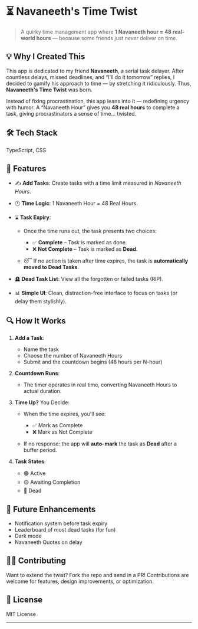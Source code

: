 
# ⏳ Navaneeth's Time Twist

> A quirky time management app where **1 Navaneeth hour = 48 real-world hours** — because some friends just *never* deliver on time.

## 💡 Why I Created This

This app is dedicated to my friend **Navaneeth**, a serial task delayer. After countless delays, missed deadlines, and “I’ll do it tomorrow” replies, I decided to gamify his approach to time — by stretching it ridiculously. Thus, **Navaneeth's Time Twist** was born.

Instead of fixing procrastination, this app leans into it — redefining urgency with humor. A “Navaneeth Hour” gives you **48 real hours** to complete a task, giving procrastinators a sense of time… twisted.

## 🛠️ Tech Stack

TypeScript, CSS

## 🚀 Features

* ✍️ **Add Tasks**: Create tasks with a time limit measured in *Navaneeth Hours*.
* 🕐 **Time Logic**: 1 Navaneeth Hour = 48 Real Hours.
* ⌛ **Task Expiry**:

  * Once the time runs out, the task presents two choices:

    * ✅ **Complete** – Task is marked as done.
    * ❌ **Not Complete** – Task is marked as **Dead**.
  * 😴 If no action is taken after time expires, the task is **automatically moved to Dead Tasks**.
* 🪦 **Dead Task List**: View all the forgotten or failed tasks (RIP).
* 📊 **Simple UI**: Clean, distraction-free interface to focus on tasks (or delay them stylishly).

## 🔍 How It Works

1. **Add a Task**:

   * Name the task
   * Choose the number of Navaneeth Hours
   * Submit and the countdown begins (48 hours per N-hour)

2. **Countdown Runs**:

   * The timer operates in real time, converting Navaneeth Hours to actual duration.

3. **Time Up?** You Decide:

   * When the time expires, you'll see:

     * ✅ Mark as Complete
     * ❌ Mark as Not Complete 
   * If no response: the app will **auto-mark** the task as **Dead** after a buffer period.

4. **Task States**:

   * 🟢 Active
   * 🟡 Awaiting Completion
   * 🔴 Dead


## 🧪 Future Enhancements

* Notification system before task expiry
* Leaderboard of most dead tasks (for fun)
* Dark mode
* Navaneeth Quotes on delay

## 🧑‍💻 Contributing

Want to extend the twist? Fork the repo and send in a PR! Contributions are welcome for features, design improvements, or optimization.

## 📜 License

MIT License

---

